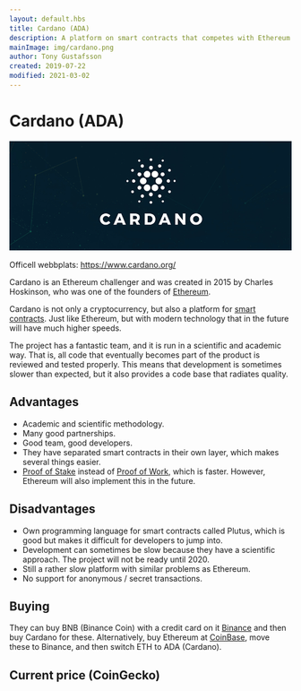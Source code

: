 ```yaml
---
layout: default.hbs
title: Cardano (ADA)
description: A platform on smart contracts that competes with Ethereum. Their methodology is academic and scientific.
mainImage: img/cardano.png
author: Tony Gustafsson
created: 2019-07-22
modified: 2021-03-02
---
```


# Cardano (ADA)

![Cardano](../img/cardano.png 'Cardano')

Officell webbplats: https://www.cardano.org/

Cardano is an Ethereum challenger and was created in 2015 by Charles Hoskinson, who was one of the founders of [Ethereum](/cryptocurrencies/ethereum.html).

Cardano is not only a cryptocurrency, but also a platform for [smart contracts](/technology/smart-contracts.html). Just like Ethereum, but with modern technology that in the future will have much higher speeds.

The project has a fantastic team, and it is run in a scientific and academic way. That is, all code that eventually becomes part of the product is reviewed and tested properly. This means that development is sometimes slower than expected, but it also provides a code base that radiates quality.

## Advantages

-   Academic and scientific methodology.
-   Many good partnerships.
-   Good team, good developers.
-   They have separated smart contracts in their own layer, which makes several things easier.
-   [Proof of Stake](/technology/proof-of-stake.html) instead of [Proof of Work](/technology/proof-of-work.html), which is faster. However, Ethereum will also implement this in the future.

## Disadvantages

-   Own programming language for smart contracts called Plutus, which is good but makes it difficult for developers to jump into.
-   Development can sometimes be slow because they have a scientific approach. The project will not be ready until 2020.
-   Still a rather slow platform with similar problems as Ethereum.
-   No support for anonymous / secret transactions.

## Buying

They can buy BNB (Binance Coin) with a credit card on it [Binance](https://www.binance.com) and then buy Cardano for these. Alternatively, buy Ethereum at [CoinBase](https://www.coinbase.com/), move these to Binance, and then switch ETH to ADA (Cardano).

## Current price (CoinGecko)

<script src="https://widgets.coingecko.com/coingecko-coin-ticker-widget.js"></script>

<coingecko-coin-ticker-widget currency="usd" coin-id="cardano" locale="en"></coingecko-coin-ticker-widget>
